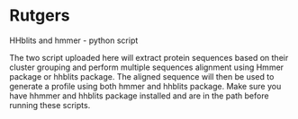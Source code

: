 # Rutgers
HHblits and hmmer - python script

The two script uploaded here will extract protein sequences based on their cluster grouping and perform multiple sequences alignment using Hmmer package or hhblits package. The aligned sequence will then be used to generate a profile using both hmmer and hhblits package. 
Make sure you have hhmmer and hhblits package installed and are in the path before running these scripts.
